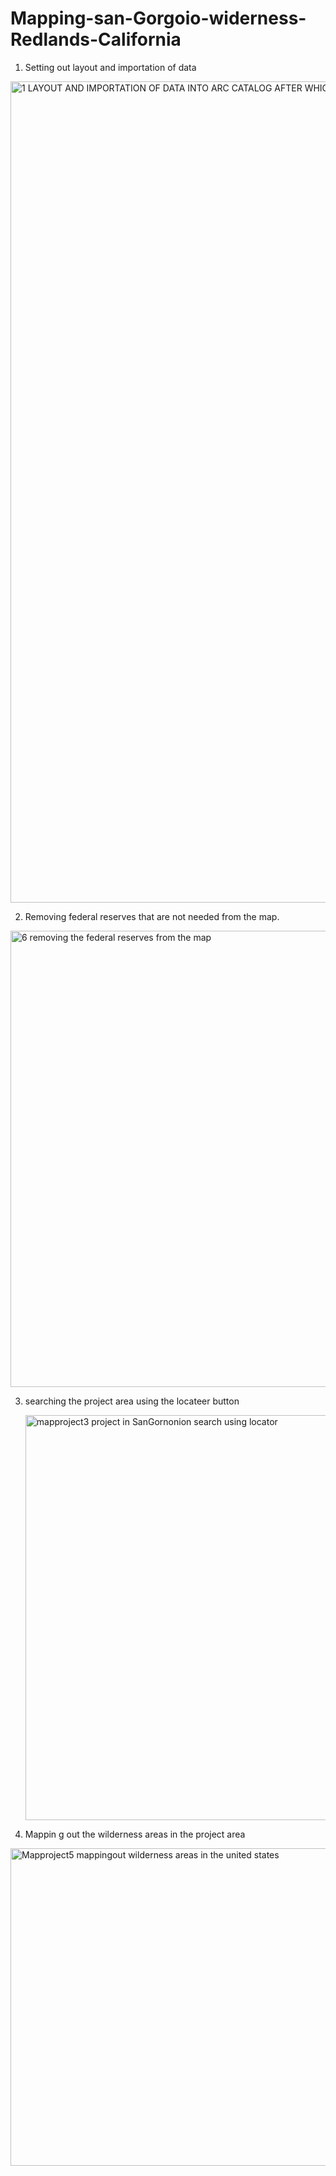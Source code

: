 # Mapping-san-Gorgoio-widerness-Redlands-California

1. Setting out layout and importation of data

  <img width="2504" height="1314" alt="1  LAYOUT AND IMPORTATION OF DATA INTO ARC CATALOG AFTER WHICH WE START WITH CLIPPING WHAT WE NEED FOR THE PROJECT" src="https://github.com/user-attachments/assets/e4b2d609-72ec-4a78-9105-3726e12b05cb" />

2. Removing federal reserves that are not needed from the map.

<img width="1323" height="730" alt="6  removing the federal reserves from the map" src="https://github.com/user-attachments/assets/d02843c7-ac63-4218-a15d-62033a1e71c7" />

3. searching the project area using the locateer button

   <img width="1303" height="648" alt="mapproject3 project in SanGornonion search using locator" src="https://github.com/user-attachments/assets/1c0e4e65-0c2b-4414-a8fa-7d2ab7dc5fbe" />

4. Mappin g out the wilderness areas in the project area

 <img width="1012" height="508" alt="Mapproject5  mappingout wilderness areas in the united states" src="https://github.com/user-attachments/assets/3458a6c0-a05b-4d78-8847-d3989b626fd8" />
